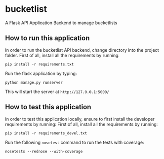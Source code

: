 # bucketlist
A Flask API Application Backend to manage bucketlists

## How to run this application

In order to run the bucketlist API backend, change directory into the project folder.
First of all, install all the requirements by running:
```
pip install -r requirements.txt
```

Run the flask application by typing:
```
python manage.py runserver
```
This will start the server at `http://127.0.0.1:5000/`

## How to test this application
In order to test this application locally, ensure to first install the developer requirements by running:
First of all, install all the requirements by running:
```
pip install -r requirements_devel.txt
```
Run the following `nosetest` command to run the tests with coverage:
```
nosetests --rednose --with-coverage
```
